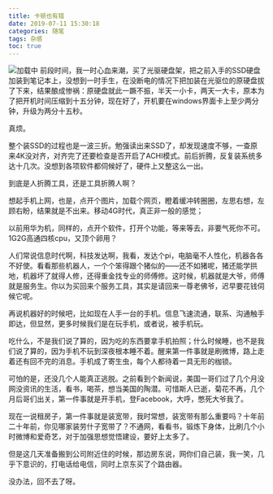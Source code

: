 ```yaml
---
title: 卡顿也有错
date: 2019-07-11 15:30:18
categories: 随笔
tags: 杂感
toc: true
---
```

![加载中](http://upload-images.jianshu.io/upload_images/29336-a405f4fa3169cf48.png?imageMogr2/auto-orient/strip%7CimageView2/2/w/1240)
前段时间，我一时心血来潮，买了光驱硬盘架，把之前入手的SSD硬盘加装到笔记本上，没想到一时手生，在没断电的情况下把加装在光驱位的原硬盘拔了下来，结果酿成惨祸：原硬盘就此一蹶不振，半天一小卡，两天一大卡，原本为了把开机时间压缩到十五分钟，现在好了，开机要在windows界面卡上至少两分钟，升级为两分十五秒。

真烦。

整个装SSD的过程也是一波三折。勉强读出来SSD了，却发现速度不够，一查原来4K没对齐，对齐完了还要检查是否开启了ACHI模式。前后折腾，反复装系统多达十几次。没想到各项软件都伺候好了，硬件上又整这么一出。

到底是人折腾工具，还是工具折腾人啊？

想起手机上网，也是，点开个图片，加载个网页，瞪着缓冲转圈圈，左思右想，左顾右盼，结果就是不出来。移动4G时代，真正非一般的感觉；

以前用华为机，同样的，点开个软件，打开个功能，等来等去，非要气死你不可。1G2G高通四核cpu，又顶个卵用？

人们常说信息时代啊，科技发达啊，我看，发达个pi，电脑毫不人性化，机器各各不好使。看看那些机器人，一个个笨得跟个猪似的——还不如猪呢，猪还能学拱地，机器坏了就得人修，还得重金找专业的师傅修。这时候，机器就是大爷，师傅就是服务生。你以为买回来个服务工具，其实是请回来一尊老佛爷，迟早要花钱伺候它呢。

再说机器好的时候吧，比如现在人手一台的手机。信息飞速流通，联系、沟通触手即达，但显然，更多时候我们是在玩手机，或者说，被手机玩。

吃什么，不是我们说了算的，因为吃的东西要拿手机拍照；什么时候睡，也不是我们说了算的，因为手机不玩到深夜根本睡不着。醒来第一件事就是刷微博，路上走着还有回不完的消息。手机成了寄生虫，每个人都待着一具无形的枷锁。

可怕的是，还没几个人能真正逃脱。之前看到个新闻说，美国一哥们过了几个月没网没资讯的生活，看书，喝茶，想当美国的陶潜。可惜斯人已逝，菊花不再，几个月后哥们出关，第一件事就是开手机，登Facebook，大呼，憋死大爷我了。

现在一说租房子，第一件事就是装宽带，我时常想，装宽带有那么重要吗？十年前二十年前，你见哪家装劳什子宽带了？不通网，看看书，锻炼下身体，比刷几个小时微博和爱奇艺，对于加强思想觉悟建设，要好上太多了。

但是这几天准备搬到公司附近住的时候，那边房东说，网你们自己装，我一笑，几乎下意识的，打电话给电信，同时上京东买了个路由器。

没办法，回不去了呀。
